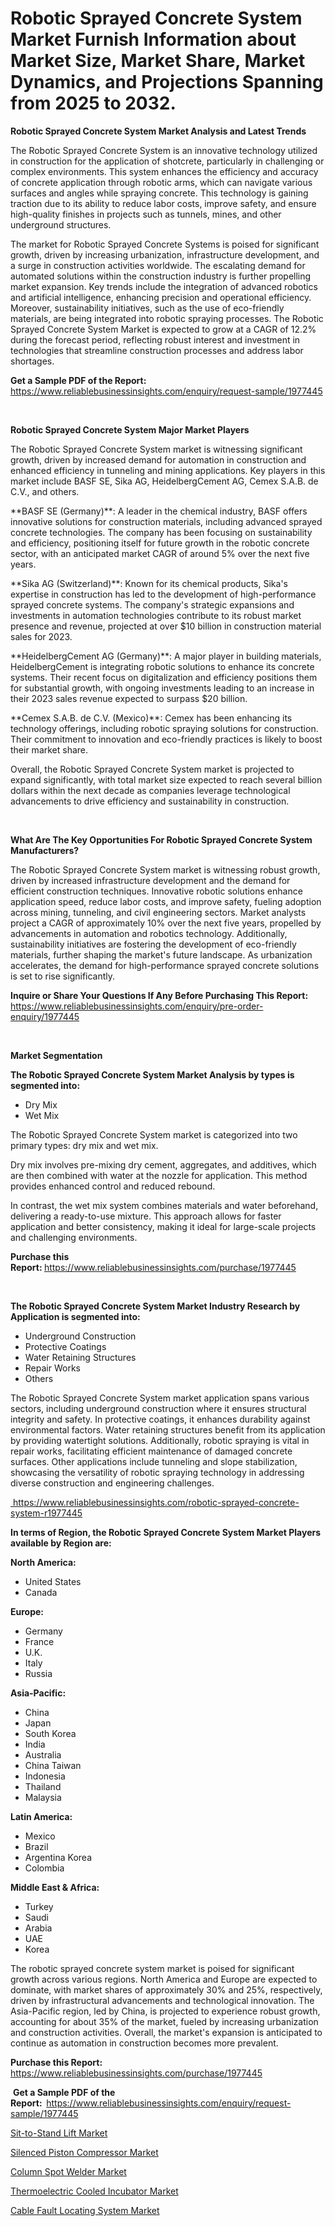 <p><h1>Robotic Sprayed Concrete System Market Furnish Information about Market Size, Market Share, Market Dynamics, and Projections Spanning from 2025 to 2032.</h1></p><p><strong>Robotic Sprayed Concrete System Market Analysis and Latest Trends</strong></p>
<p><p>The Robotic Sprayed Concrete System is an innovative technology utilized in construction for the application of shotcrete, particularly in challenging or complex environments. This system enhances the efficiency and accuracy of concrete application through robotic arms, which can navigate various surfaces and angles while spraying concrete. This technology is gaining traction due to its ability to reduce labor costs, improve safety, and ensure high-quality finishes in projects such as tunnels, mines, and other underground structures.</p><p>The market for Robotic Sprayed Concrete Systems is poised for significant growth, driven by increasing urbanization, infrastructure development, and a surge in construction activities worldwide. The escalating demand for automated solutions within the construction industry is further propelling market expansion. Key trends include the integration of advanced robotics and artificial intelligence, enhancing precision and operational efficiency. Moreover, sustainability initiatives, such as the use of eco-friendly materials, are being integrated into robotic spraying processes. The Robotic Sprayed Concrete System Market is expected to grow at a CAGR of 12.2% during the forecast period, reflecting robust interest and investment in technologies that streamline construction processes and address labor shortages.</p></p>
<p><strong>Get a Sample PDF of the Report:&nbsp;</strong> <a href="https://www.reliablebusinessinsights.com/enquiry/request-sample/1977445?utm_campaign=60&utm_medium=2&utm_source=Github&utm_content=ia&utm_term=01032025&utm_id=robotic-sprayed-concrete-system">https://www.reliablebusinessinsights.com/enquiry/request-sample/1977445</a></p>
<p>&nbsp;</p>
<p><strong>Robotic Sprayed Concrete System Major Market Players</strong></p>
<p><p>The Robotic Sprayed Concrete System market is witnessing significant growth, driven by increased demand for automation in construction and enhanced efficiency in tunneling and mining applications. Key players in this market include BASF SE, Sika AG, HeidelbergCement AG, Cemex S.A.B. de C.V., and others.</p><p>**BASF SE (Germany)**: A leader in the chemical industry, BASF offers innovative solutions for construction materials, including advanced sprayed concrete technologies. The company has been focusing on sustainability and efficiency, positioning itself for future growth in the robotic concrete sector, with an anticipated market CAGR of around 5% over the next five years.</p><p>**Sika AG (Switzerland)**: Known for its chemical products, Sika's expertise in construction has led to the development of high-performance sprayed concrete systems. The company's strategic expansions and investments in automation technologies contribute to its robust market presence and revenue, projected at over $10 billion in construction material sales for 2023.</p><p>**HeidelbergCement AG (Germany)**: A major player in building materials, HeidelbergCement is integrating robotic solutions to enhance its concrete systems. Their recent focus on digitalization and efficiency positions them for substantial growth, with ongoing investments leading to an increase in their 2023 sales revenue expected to surpass $20 billion.</p><p>**Cemex S.A.B. de C.V. (Mexico)**: Cemex has been enhancing its technology offerings, including robotic spraying solutions for construction. Their commitment to innovation and eco-friendly practices is likely to boost their market share.</p><p>Overall, the Robotic Sprayed Concrete System market is projected to expand significantly, with total market size expected to reach several billion dollars within the next decade as companies leverage technological advancements to drive efficiency and sustainability in construction.</p></p>
<p>&nbsp;</p>
<p><strong>What Are The Key Opportunities For Robotic Sprayed Concrete System Manufacturers?</strong></p>
<p><p>The Robotic Sprayed Concrete System market is witnessing robust growth, driven by increased infrastructure development and the demand for efficient construction techniques. Innovative robotic solutions enhance application speed, reduce labor costs, and improve safety, fueling adoption across mining, tunneling, and civil engineering sectors. Market analysts project a CAGR of approximately 10% over the next five years, propelled by advancements in automation and robotics technology. Additionally, sustainability initiatives are fostering the development of eco-friendly materials, further shaping the market's future landscape. As urbanization accelerates, the demand for high-performance sprayed concrete solutions is set to rise significantly.</p></p>
<p><strong>Inquire or Share Your Questions If Any Before Purchasing This Report:</strong> <a href="https://www.reliablebusinessinsights.com/enquiry/pre-order-enquiry/1977445?utm_campaign=60&utm_medium=2&utm_source=Github&utm_content=ia&utm_term=01032025&utm_id=robotic-sprayed-concrete-system">https://www.reliablebusinessinsights.com/enquiry/pre-order-enquiry/1977445</a></p>
<p>&nbsp;</p>
<p><strong>Market Segmentation</strong></p>
<p><strong>The Robotic Sprayed Concrete System Market Analysis by types is segmented into:</strong></p>
<p><ul><li>Dry Mix</li><li>Wet Mix</li></ul></p>
<p><p>The Robotic Sprayed Concrete System market is categorized into two primary types: dry mix and wet mix. </p><p>Dry mix involves pre-mixing dry cement, aggregates, and additives, which are then combined with water at the nozzle for application. This method provides enhanced control and reduced rebound. </p><p>In contrast, the wet mix system combines materials and water beforehand, delivering a ready-to-use mixture. This approach allows for faster application and better consistency, making it ideal for large-scale projects and challenging environments.</p></p>
<p><strong>Purchase this Report:&nbsp;</strong><a href="https://www.reliablebusinessinsights.com/purchase/1977445?utm_campaign=60&utm_medium=2&utm_source=Github&utm_content=ia&utm_term=01032025&utm_id=robotic-sprayed-concrete-system">https://www.reliablebusinessinsights.com/purchase/1977445</a></p>
<p>&nbsp;</p>
<p><strong>The Robotic Sprayed Concrete System Market Industry Research by Application is segmented into:</strong></p>
<p><ul><li>Underground Construction</li><li>Protective Coatings</li><li>Water Retaining Structures</li><li>Repair Works</li><li>Others</li></ul></p>
<p><p>The Robotic Sprayed Concrete System market application spans various sectors, including underground construction where it ensures structural integrity and safety. In protective coatings, it enhances durability against environmental factors. Water retaining structures benefit from its application by providing watertight solutions. Additionally, robotic spraying is vital in repair works, facilitating efficient maintenance of damaged concrete surfaces. Other applications include tunneling and slope stabilization, showcasing the versatility of robotic spraying technology in addressing diverse construction and engineering challenges.</p></p>
<p><a href="https://www.reliablebusinessinsights.com/robotic-sprayed-concrete-system-r1977445?utm_campaign=60&utm_medium=2&utm_source=Github&utm_content=ia&utm_term=01032025&utm_id=robotic-sprayed-concrete-system">&nbsp;https://www.reliablebusinessinsights.com/robotic-sprayed-concrete-system-r1977445</a></p>
<p><strong>In terms of Region, the Robotic Sprayed Concrete System Market Players available by Region are:</strong></p>
<p>
    <p> <strong> North America: </strong>
        <ul>
            <li>United States</li>
            <li>Canada</li>
        </ul>
        </p> 
    <p> <strong> Europe: </strong>
        <ul>
            <li>Germany</li>
            <li>France</li>
            <li>U.K.</li>
            <li>Italy</li>
            <li>Russia</li>
        </ul>
        </p> 
    <p> <strong> Asia-Pacific: </strong>
        <ul>
            <li>China</li>
            <li>Japan</li>
            <li>South Korea</li>
            <li>India</li>
            <li>Australia</li>
            <li>China Taiwan</li>
            <li>Indonesia</li>
            <li>Thailand</li>
            <li>Malaysia</li>
        </ul>
        </p> 
    <p> <strong> Latin America: </strong>
        <ul>
            <li>Mexico</li>
            <li>Brazil</li>
            <li>Argentina Korea</li>
            <li>Colombia</li>
        </ul>
        </p> 
    <p> <strong> Middle East & Africa: </strong>
        <ul>
            <li>Turkey</li>
            <li>Saudi</li>
            <li>Arabia</li>
            <li>UAE</li>
            <li>Korea</li>
        </ul>
    </p>
    </p>
<p><p>The robotic sprayed concrete system market is poised for significant growth across various regions. North America and Europe are expected to dominate, with market shares of approximately 30% and 25%, respectively, driven by infrastructural advancements and technological innovation. The Asia-Pacific region, led by China, is projected to experience robust growth, accounting for about 35% of the market, fueled by increasing urbanization and construction activities. Overall, the market's expansion is anticipated to continue as automation in construction becomes more prevalent.</p></p>
<p><strong>Purchase this Report: </strong><a href="https://www.reliablebusinessinsights.com/purchase/1977445?utm_campaign=60&utm_medium=2&utm_source=Github&utm_content=ia&utm_term=01032025&utm_id=robotic-sprayed-concrete-system">https://www.reliablebusinessinsights.com/purchase/1977445</a></p>
<p>&nbsp;<strong>Get a Sample PDF of the Report:&nbsp;&nbsp;</strong><a href="https://www.reliablebusinessinsights.com/enquiry/request-sample/1977445?utm_campaign=60&utm_medium=2&utm_source=Github&utm_content=ia&utm_term=01032025&utm_id=robotic-sprayed-concrete-system">https://www.reliablebusinessinsights.com/enquiry/request-sample/1977445</a></p>
<p><strong></strong></p>
<p><p><a href="https://github.com/jolinolooman/Market-Research-Report-List-1/blob/main/sit-to-stand-lift-market.md?utm_campaign=60&utm_medium=2&utm_source=Github&utm_content=ia&utm_term=01032025&utm_id=robotic-sprayed-concrete-system">Sit-to-Stand Lift Market</a></p><p><a href="https://github.com/alejnaouare/Market-Research-Report-List-1/blob/main/silenced-piston-compressor-market.md?utm_campaign=60&utm_medium=2&utm_source=Github&utm_content=ia&utm_term=01032025&utm_id=robotic-sprayed-concrete-system">Silenced Piston Compressor Market</a></p><p><a href="https://github.com/fraryatena85/Market-Research-Report-List-1/blob/main/column-spot-welder-market.md?utm_campaign=60&utm_medium=2&utm_source=Github&utm_content=ia&utm_term=01032025&utm_id=robotic-sprayed-concrete-system">Column Spot Welder Market</a></p><p><a href="https://github.com/bufkamaiahi7/Market-Research-Report-List-1/blob/main/thermoelectric-cooled-incubator-market.md?utm_campaign=60&utm_medium=2&utm_source=Github&utm_content=ia&utm_term=01032025&utm_id=robotic-sprayed-concrete-system">Thermoelectric Cooled Incubator Market</a></p><p><a href="https://github.com/wyettillesr4/Market-Research-Report-List-1/blob/main/cable-fault-locating-system-market.md?utm_campaign=60&utm_medium=2&utm_source=Github&utm_content=ia&utm_term=01032025&utm_id=robotic-sprayed-concrete-system">Cable Fault Locating System Market</a></p></p>